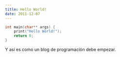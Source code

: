 ```yaml
---
title: Hello World!
date: 2011-12-07
---
```


```cpp
int main(char** args) {
    print("Hello World!");
    return 0;
}
```

Y así es como un blog de programación debe empezar.

